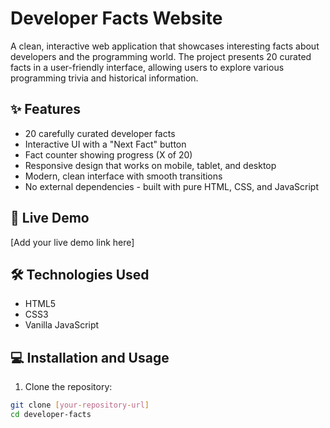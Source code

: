 # Developer Facts Website

A clean, interactive web application that showcases interesting facts about developers and the programming world. The project presents 20 curated facts in a user-friendly interface, allowing users to explore various programming trivia and historical information.

## ✨ Features

- 20 carefully curated developer facts
- Interactive UI with a "Next Fact" button
- Fact counter showing progress (X of 20)
- Responsive design that works on mobile, tablet, and desktop
- Modern, clean interface with smooth transitions
- No external dependencies - built with pure HTML, CSS, and JavaScript

## 🚀 Live Demo

[Add your live demo link here]

## 🛠️ Technologies Used

- HTML5
- CSS3
- Vanilla JavaScript

## 💻 Installation and Usage

1. Clone the repository:
```bash
git clone [your-repository-url]
cd developer-facts

